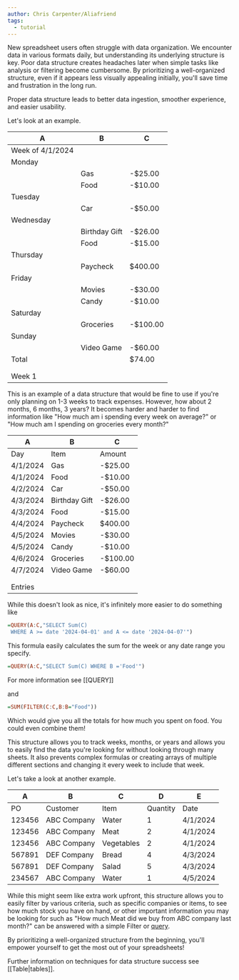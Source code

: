 ```yaml
---
author: Chris Carpenter/Aliafriend
tags:
  - tutorial
---
```

New spreadsheet users often struggle with data organization. We encounter data in various formats daily, but understanding its underlying structure is key. Poor data structure creates headaches later when simple tasks like analysis or filtering become cumbersome. By prioritizing a well-organized structure, even if it appears less visually appealing initially, you'll save time and frustration in the long run.

Proper data structure leads to better data ingestion, smoother experience, and easier usability.

Let's look at an example.

| A                | B             | C         |
| ---------------- | ------------- | --------- |
| Week of 4/1/2024 |               |           |
| Monday           |               |           |
|                  | Gas           | \-$25.00  |
|                  | Food          | \-$10.00  |
| Tuesday          |               |           |
|                  | Car           | \-$50.00  |
| Wednesday        |               |           |
|                  | Birthday Gift | \-$26.00  |
|                  | Food          | \-$15.00  |
| Thursday         |               |           |
|                  | Paycheck      | $400.00   |
| Friday           |               |           |
|                  | Movies        | \-$30.00  |
|                  | Candy         | \-$10.00  |
| Saturday         |               |           |
|                  | Groceries     | \-$100.00 |
| Sunday           |               |           |
|                  | Video Game    | \-$60.00  |
| Total            |               | $74.00    |
|                  |               |           |
|                  |               |           |
| Week 1           |               |           |

This is an example of a data structure that would be fine to use if you're only planning on 1-3 weeks to track expenses. However, how about 2 months, 6 months, 3 years? It becomes harder and harder to find information like "How much am i spending every week on average?" or "How much am I spending on groceries every month?"

| A        | B             | C         |
| -------- | ------------- | --------- |
| Day      | Item          | Amount    |
| 4/1/2024 | Gas           | \-$25.00  |
| 4/1/2024 | Food          | \-$10.00  |
| 4/2/2024 | Car           | \-$50.00  |
| 4/3/2024 | Birthday Gift | \-$26.00  |
| 4/3/2024 | Food          | \-$15.00  |
| 4/4/2024 | Paycheck      | $400.00   |
| 4/5/2024 | Movies        | \-$30.00  |
| 4/5/2024 | Candy         | \-$10.00  |
| 4/6/2024 | Groceries     | \-$100.00 |
| 4/7/2024 | Video Game    | \-$60.00  |
|          |               |           |
|          |               |           |
| Entries  |               |           |

While this doesn't look as nice, it's infinitely more easier to do something like

```haskell
=QUERY(A:C,"SELECT Sum(C)
 WHERE A >= date '2024-04-01' and A <= date '2024-04-07'")
```

This formula easily calculates the sum for the week or any date range you specify.

```haskell
=QUERY(A:C,"SELECT Sum(C) WHERE B ='Food'")
```

For more information see [[QUERY]]

and

```haskell
=SUM(FILTER(C:C,B:B="Food"))
```

Which would give you all the totals for how much you spent on food. You could even combine them!

This structure allows you to track weeks, months, or years and allows you to easily find the data you're looking for without looking through many sheets. It also prevents complex formulas or creating arrays of multiple different sections and changing it every week to include that week.

Let's take a look at another example.

| A      | B           | C          | D        | E        |
| ------ | ----------- | ---------- | -------- | -------- |
| PO     | Customer    | Item       | Quantity | Date     |
| 123456 | ABC Company | Water      | 1        | 4/1/2024 |
| 123456 | ABC Company | Meat       | 2        | 4/1/2024 |
| 123456 | ABC Company | Vegetables | 2        | 4/1/2024 |
| 567891 | DEF Company | Bread      | 4        | 4/3/2024 |
| 567891 | DEF Company | Salad      | 5        | 4/3/2024 |
| 234567 | ABC Company | Water      | 1        | 4/5/2024 |

While this might seem like extra work upfront, this structure allows you to easily filter by various criteria, such as specific companies or items, to see how much stock you have on hand, or other important information you may be looking for such as "How much Meat did we buy from ABC company last month?" can be answered with a simple Filter or [query](https://sheets.wiki/docs/QUERY).

By prioritizing a well-organized structure from the beginning, you'll empower yourself to get the most out of your spreadsheets!



Further information on techniques for data structure success see [[Table|tables]].